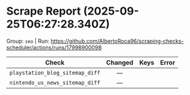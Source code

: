 # Scrape Report (2025-09-25T06:27:28.340Z)

Group: `seo`  |  Run: https://github.com/AlbertoRoca96/scraping-checks-scheduler/actions/runs/17998900098

| Check | Changed | Keys | Error |
|---|:---:|:--|:--|
| `playstation_blog_sitemap_diff` | — |  |  |
| `nintendo_us_news_sitemap_diff` | — |  |  |
